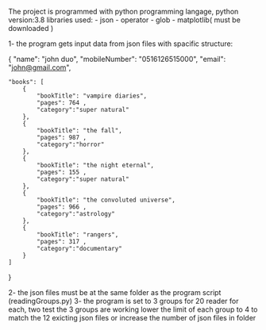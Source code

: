 
The project is programmed with python programming langage,
python version:3.8
libraries used:
	- json
	- operator
	- glob
	- matplotlib( must be downloaded )

1- the program gets input data from json files with spacific structure:

{
    "name": "john duo",
    "mobileNumber": "0516126515000",
    "email": "john@gmail.com",

    "books": [
        {
            "bookTitle": "vampire diaries",
            "pages": 764 ,
            "category":"super natural"
        },
        {
            "bookTitle": "the fall",
            "pages": 987 ,
            "category":"horror"
        },
        {
            "bookTitle": "the night eternal",
            "pages": 155 ,
            "category":"super natural"
        },
        {
            "bookTitle": "the convoluted universe",
            "pages": 966 ,
            "category":"astrology"
        },
        {
            "bookTitle": "rangers",
            "pages": 317 ,
            "category":"documentary"
        }
    ]
}

2- the json files must be at the same folder as the program script (readingGroups.py)
3- the program is set to 3 groups for 20 reader for each, two test the 3 groups are working lower the limit of each group to 4 to match the 12 exicting json files 
   or increase the number of json files in folder 
